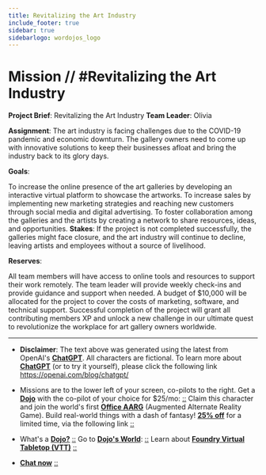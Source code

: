 ```yaml
---
title: Revitalizing the Art Industry
include_footer: true
sidebar: true
sidebarlogo: wordojos_logo
---
```

# Mission // #Revitalizing the Art Industry

**Project Brief**: Revitalizing the Art Industry
**Team Leader**: Olivia

**Assignment**:
The art industry is facing challenges due to the COVID-19 pandemic and economic downturn. The gallery owners need to come up with innovative solutions to keep their businesses afloat and bring the industry back to its glory days.

**Goals**:

To increase the online presence of the art galleries by developing an interactive virtual platform to showcase the artworks.
To increase sales by implementing new marketing strategies and reaching new customers through social media and digital advertising.
To foster collaboration among the galleries and the artists by creating a network to share resources, ideas, and opportunities.
**Stakes**:
If the project is not completed successfully, the galleries might face closure, and the art industry will continue to decline, leaving artists and employees without a source of livelihood.

**Reserves**:

All team members will have access to online tools and resources to support their work remotely.
The team leader will provide weekly check-ins and provide guidance and support when needed.
A budget of $10,000 will be allocated for the project to cover the costs of marketing, software, and technical support.
Successful completion of the project will grant all contributing members XP and unlock a new challenge in our ultimate quest to revolutionize the workplace for art gallery owners worldwide.

---

* **Disclaimer**: The text above was generated using the latest from OpenAI's [**ChatGPT**](https://openai.com/blog/chatgpt/).  All characters are fictional.  To learn more about [**ChatGPT**](https://openai.com/blog/chatgpt/) (or to try it yourself), please click the following link https://openai.com/blog/chatgpt/

* Missions are to the lower left of your screen, co-pilots to the right. Get a [**Dojo**](https://workmates.live/marketplace) with the co-pilot of your choice for $25/mo: [::](https://workmates.live/marketplace)  Claim this character and join the world's first [**Office AARG**](https://dojos.world) (Augmented Alternate Reality Game). Build real-world things with a dash of fantasy! [**25% off**](https://blog.workmates.live/deal-on-a-dojo) for a limited time, via the following link [::](https://blog.workmates.live/deal-on-a-dojo) 

* What's a [**Dojo?**](https://workdojos.com) [::](https://workdojos.com)  Go to [**Dojo's World**](https://dojos.world): [::](https://dojos.world)  Learn about [**Foundry Virtual Tabletop (VTT)**](https://foundryvtt.com) [::](https://foundryvtt.com/)

* [**Chat now**](https://chat.workmates.live/channel/support) [::](https://chat.workmates.live/channel/support)